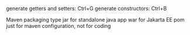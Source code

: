 generate getters and setters: Ctrl+G
generate constructors: Ctrl+B


Maven packaging type
jar for standalone java app
war for Jakarta EE
pom just for maven configuration, not for coding
